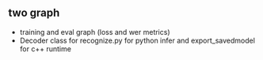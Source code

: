 ## two graph

 - training and eval graph (loss and wer metrics)
 - Decoder class for recognize.py for python infer and export_savedmodel for c++ runtime
 
